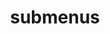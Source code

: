 ---
layout: page
title: submenus
nav: false
nav_order: 4
dropdown: true
children: 
    - title: publications
      permalink: /publications/
    - title: divider
    - title: projects
      permalink: /projects/
---